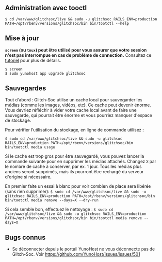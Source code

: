 ## Administration avec tooctl

`$ cd /var/www/glitchsoc/live && sudo -u glitchsoc RAILS_ENV=production PATH=/opt/rbenv/versions/glitchsoc/bin bin/tootctl --help`

## Mise à jour

**`screen` (ou `tmux`) peut être utilisé pour vous assurer que votre session n'est pas interrompue en cas de problème de connection.**
Consultez ce [tutoriel](https://www.howtogeek.com/662422/how-to-use-linuxs-screen-command/) pour plus de détails.

```
$ screen
$ sudo yunohost app upgrade glitchsoc
```

## Sauvegardes

Tout d'abord : Glitch-Soc utilise un cache local pour sauvegarder les médias (comme les images, vidéos, etc). Ce cache peut devenir énorme.
Vous devriez réfléchir à vider votre cache local avant de faire une sauvegarde, qui pourrait être énorme et vous pourriez manquer d'espace de stockage.

Pour vérifier l'utilisation du stockage, en ligne de commande utilisez :

`$ sudo cd /var/www/glitchsoc/live && sudo -u glitchsoc RAILS_ENV=production PATH=/opt/rbenv/versions/glitchsoc/bin bin/tootctl media usage`

Si le cache est trop gros pour être sauvegardé, vous pouvez lancer la commande suivante pour en supprimer les médias attachés. Changez `X` par le nombre de cache à conserver, par ex. 1 jour. Tous les médias plus anciens seront supprimés, mais ils pourront être rechargé du serveur d'origine si nécessaire.

En premier faite un essai à blanc pour voir combien de place sera libérée (sans rien supprimer):
`$ sudo cd /var/www/glitchsoc/live && sudo -u glitchsoc RAILS_ENV=production PATH=/opt/rbenv/versions/glitchsoc/bin bin/tootctl media remove --days=X --dry-run`

Si cela semble bon, effectuez le nettoyage :
`$ sudo cd /var/www/glitchsoc/live && sudo -u glitchsoc RAILS_ENV=production PATH=/opt/rbenv/versions/glitchsoc/bin bin/tootctl media remove --days=X `

## Bugs connus

- Se déconnecter depuis le portail YunoHost ne vous déconnecte pas de Glitch-Soc. Voir https://github.com/YunoHost/issues/issues/501
